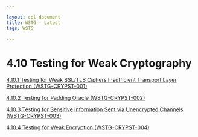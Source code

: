 ```yaml
---

layout: col-document
title: WSTG - Latest
tags: WSTG

---
```

# 4.10 Testing for Weak Cryptography

[4.10.1 Testing for Weak SSL/TLS Ciphers Insufficient Transport Layer Protection (WSTG-CRYPST-001)](4.10.1_Testing_for_Weak_SSL_TLS_Ciphers_Insufficient_Transport_Layer_Protection_WSTG-CRYPST-001.md)

[4.10.2 Testing for Padding Oracle (WSTG-CRYPST-002)](4.10.2_Testing_for_Padding_Oracle_WSTG-CRYPST-002.md)

[4.10.3 Testing for Sensitive Information Sent via Unencrypted Channels (WSTG-CRYPST-003)](4.10.3_Testing_for_Sensitive_Information_Sent_via_Unencrypted_Channels_WSTG-CRYPST-003.md)

[4.10.4 Testing for Weak Encryption (WSTG-CRYPST-004)](4.10.4_Testing_for_Weak_Encryption_WSTG-CRYPST-004.md)
